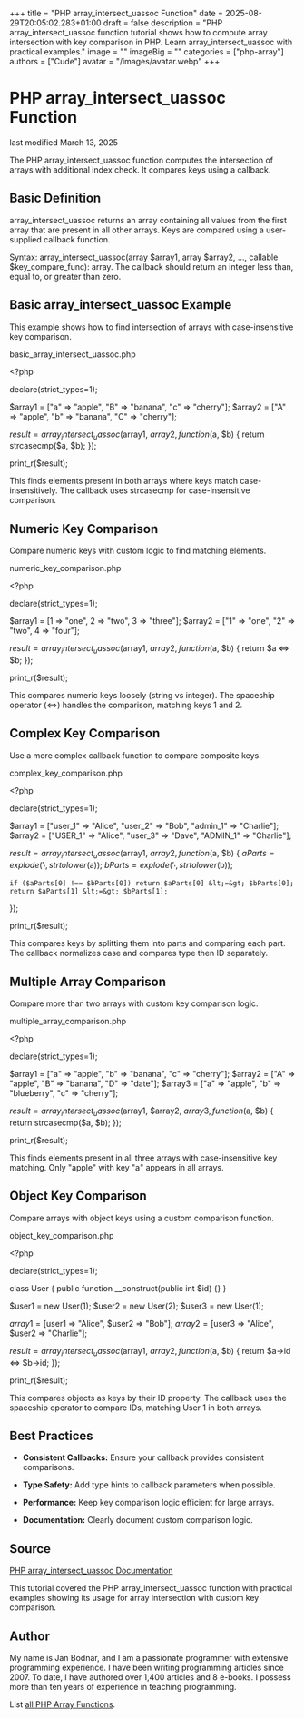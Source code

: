 +++
title = "PHP array_intersect_uassoc Function"
date = 2025-08-29T20:05:02.283+01:00
draft = false
description = "PHP array_intersect_uassoc function tutorial shows how to compute array intersection with key comparison in PHP. Learn array_intersect_uassoc with practical examples."
image = ""
imageBig = ""
categories = ["php-array"]
authors = ["Cude"]
avatar = "/images/avatar.webp"
+++

# PHP array_intersect_uassoc Function

last modified March 13, 2025

The PHP array_intersect_uassoc function computes the intersection
of arrays with additional index check. It compares keys using a callback.

## Basic Definition

array_intersect_uassoc returns an array containing all values
from the first array that are present in all other arrays. Keys are compared
using a user-supplied callback function.

Syntax: array_intersect_uassoc(array $array1, array $array2, ..., callable $key_compare_func): array.
The callback should return an integer less than, equal to, or greater than zero.

## Basic array_intersect_uassoc Example

This example shows how to find intersection of arrays with case-insensitive
key comparison.

basic_array_intersect_uassoc.php
  

&lt;?php

declare(strict_types=1);

$array1 = ["a" =&gt; "apple", "B" =&gt; "banana", "c" =&gt; "cherry"];
$array2 = ["A" =&gt; "apple", "b" =&gt; "banana", "C" =&gt; "cherry"];

$result = array_intersect_uassoc($array1, $array2, function($a, $b) {
    return strcasecmp($a, $b);
});

print_r($result);

This finds elements present in both arrays where keys match case-insensitively.
The callback uses strcasecmp for case-insensitive comparison.

## Numeric Key Comparison

Compare numeric keys with custom logic to find matching elements.

numeric_key_comparison.php
  

&lt;?php

declare(strict_types=1);

$array1 = [1 =&gt; "one", 2 =&gt; "two", 3 =&gt; "three"];
$array2 = ["1" =&gt; "one", "2" =&gt; "two", 4 =&gt; "four"];

$result = array_intersect_uassoc($array1, $array2, function($a, $b) {
    return $a &lt;=&gt; $b;
});

print_r($result);

This compares numeric keys loosely (string vs integer). The spaceship operator
(&lt;=&gt;) handles the comparison, matching keys 1 and 2.

## Complex Key Comparison

Use a more complex callback function to compare composite keys.

complex_key_comparison.php
  

&lt;?php

declare(strict_types=1);

$array1 = ["user_1" =&gt; "Alice", "user_2" =&gt; "Bob", "admin_1" =&gt; "Charlie"];
$array2 = ["USER_1" =&gt; "Alice", "user_3" =&gt; "Dave", "ADMIN_1" =&gt; "Charlie"];

$result = array_intersect_uassoc($array1, $array2, function($a, $b) {
    $aParts = explode('_', strtolower($a));
    $bParts = explode('_', strtolower($b));
    
    if ($aParts[0] !== $bParts[0]) return $aParts[0] &lt;=&gt; $bParts[0];
    return $aParts[1] &lt;=&gt; $bParts[1];
});

print_r($result);

This compares keys by splitting them into parts and comparing each part. The
callback normalizes case and compares type then ID separately.

## Multiple Array Comparison

Compare more than two arrays with custom key comparison logic.

multiple_array_comparison.php
  

&lt;?php

declare(strict_types=1);

$array1 = ["a" =&gt; "apple", "b" =&gt; "banana", "c" =&gt; "cherry"];
$array2 = ["A" =&gt; "apple", "B" =&gt; "banana", "D" =&gt; "date"];
$array3 = ["a" =&gt; "apple", "b" =&gt; "blueberry", "c" =&gt; "cherry"];

$result = array_intersect_uassoc($array1, $array2, $array3, function($a, $b) {
    return strcasecmp($a, $b);
});

print_r($result);

This finds elements present in all three arrays with case-insensitive key
matching. Only "apple" with key "a" appears in all arrays.

## Object Key Comparison

Compare arrays with object keys using a custom comparison function.

object_key_comparison.php
  

&lt;?php

declare(strict_types=1);

class User {
    public function __construct(public int $id) {}
}

$user1 = new User(1);
$user2 = new User(2);
$user3 = new User(1);

$array1 = [$user1 =&gt; "Alice", $user2 =&gt; "Bob"];
$array2 = [$user3 =&gt; "Alice", $user2 =&gt; "Charlie"];

$result = array_intersect_uassoc($array1, $array2, function($a, $b) {
    return $a-&gt;id &lt;=&gt; $b-&gt;id;
});

print_r($result);

This compares objects as keys by their ID property. The callback uses the
spaceship operator to compare IDs, matching User 1 in both arrays.

## Best Practices

- **Consistent Callbacks:** Ensure your callback provides consistent comparisons.

- **Type Safety:** Add type hints to callback parameters when possible.

- **Performance:** Keep key comparison logic efficient for large arrays.

- **Documentation:** Clearly document custom comparison logic.

## Source

[PHP array_intersect_uassoc Documentation](https://www.php.net/manual/en/function.array-intersect-uassoc.php)

This tutorial covered the PHP array_intersect_uassoc function with
practical examples showing its usage for array intersection with custom key comparison.

## Author

My name is Jan Bodnar, and I am a passionate programmer with extensive
programming experience. I have been writing programming articles since 2007.
To date, I have authored over 1,400 articles and 8 e-books. I possess more
than ten years of experience in teaching programming.

List [all PHP Array Functions](/php/#php-array).